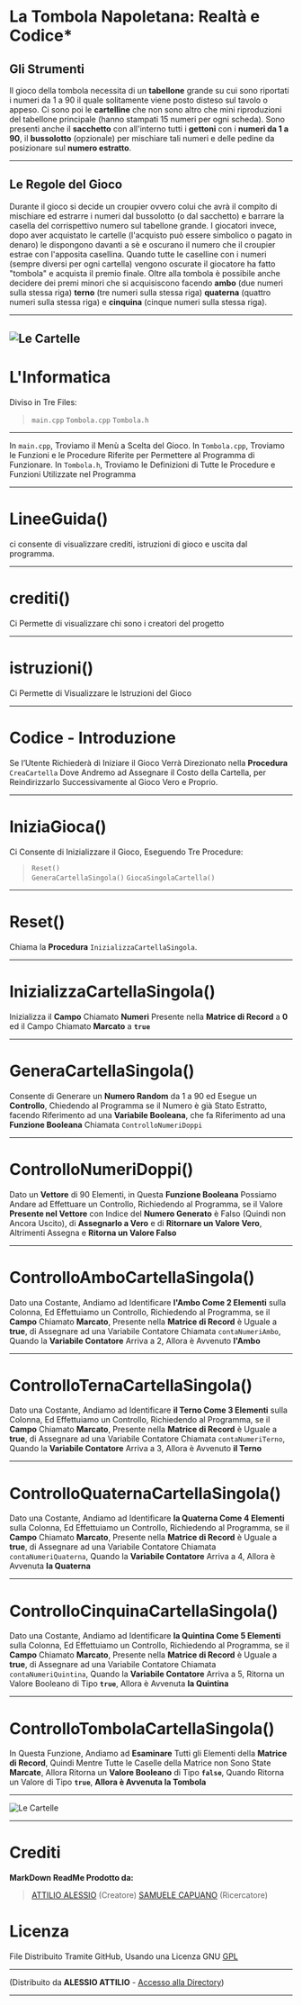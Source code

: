 ﻿

# La Tombola Napoletana: Realtà e Codice*
## Gli Strumenti
Il gioco della tombola necessita di un **tabellone** grande su cui sono riportati i numeri da 1 a 90 il quale solitamente viene posto disteso sul tavolo o appeso. Ci sono poi le **cartelline** che non sono altro che mini riproduzioni del tabellone principale (hanno stampati 15 numeri per ogni scheda). Sono presenti anche il **sacchetto** con all'interno tutti i **gettoni** con i **numeri da 1 a 90**, il **bussolotto** (opzionale) per mischiare tali numeri e delle pedine da posizionare sul **numero estratto**.

---

## Le Regole del Gioco
Durante il gioco si decide un croupier ovvero colui che avrà il compito di mischiare ed estrarre i numeri dal bussolotto (o dal sacchetto) e barrare la casella del corrispettivo numero sul tabellone grande. I giocatori invece, dopo aver acquistato le cartelle (l'acquisto può essere simbolico o pagato in denaro) le dispongono davanti a sè e oscurano il numero che il croupier estrae con l'apposita casellina. Quando tutte le caselline con i numeri (sempre diversi per ogni cartella) vengono oscurate il giocatore ha fatto "tombola" e acquista il premio finale. Oltre alla tombola è possibile anche decidere dei premi minori che si acquisiscono facendo **ambo** (due numeri sulla stessa riga) **terno** (tre numeri sulla stessa riga) **quaterna** (quattro numeri sulla stessa riga) e **cinquina** (cinque numeri sulla stessa riga).

  ---
 ![Le Cartelle](https://www.compratombolaonline.it/wp-content/uploads/2018/10/T1_15_A_WHITE-1.png)
---  
  # L'Informatica
Diviso in Tre Files: 
> `main.cpp`
> `Tombola.cpp`
> `Tombola.h`

---
 In `main.cpp`, Troviamo il Menù a Scelta del Gioco.
In   `Tombola.cpp`, Troviamo le Funzioni e le Procedure Riferite per Permettere al Programma di Funzionare.
In `Tombola.h`, Troviamo le Definizioni di Tutte le Procedure e Funzioni Utilizzate nel Programma

 ---
# LineeGuida()
 ci consente di visualizzare crediti, istruzioni di gioco e uscita dal programma.
 
 ---
# crediti() 
Ci Permette di visualizzare chi sono i creatori del progetto

---

# istruzioni() 
Ci Permette di Visualizzare le Istruzioni del Gioco

---
# Codice - Introduzione 
Se l’Utente Richiederà di Iniziare il Gioco Verrà Direzionato nella **Procedura** `CreaCartella` Dove Andremo ad Assegnare il Costo della Cartella, per Reindirizzarlo Successivamente al Gioco Vero e Proprio.

---
# IniziaGioca()
Ci Consente di Inizializzare il Gioco, Eseguendo Tre Procedure:

> `Reset()`  
> `GeneraCartellaSingola()`
> `GiocaSingolaCartella()`

---

# Reset()
Chiama la **Procedura** `InizializzaCartellaSingola`.

---

# InizializzaCartellaSingola()
Inizializza il **Campo** Chiamato **Numeri** Presente nella **Matrice di Record** a **0** ed il Campo Chiamato **Marcato** a **`true`** 

---

# GeneraCartellaSingola()
Consente di Generare un **Numero Random** da 1 a 90 ed Esegue un **Controllo**, Chiedendo al Programma se il Numero è già Stato Estratto, facendo Riferimento ad una **Variabile Booleana**, che fa Riferimento ad una **Funzione Booleana**  Chiamata `ControlloNumeriDoppi`

---

# ControlloNumeriDoppi()

Dato un **Vettore** di 90 Elementi, in Questa **Funzione Booleana** Possiamo  Andare ad Effettuare un Controllo, Richiedendo al Programma, se il Valore **Presente nel Vettore** con Indice del **Numero Generato** è Falso (Quindi non Ancora Uscito), di **Assegnarlo a Vero** e di **Ritornare un Valore Vero**, Altrimenti Assegna e **Ritorna un Valore Falso**

---

# ControlloAmboCartellaSingola() 
Dato una Costante, Andiamo ad Identificare **l'Ambo Come 2 Elementi** sulla Colonna, Ed Effettuiamo un Controllo, Richiedendo al Programma, se il **Campo** Chiamato **Marcato**, Presente nella **Matrice di Record** è Uguale a **true**, di Assegnare ad una Variabile Contatore Chiamata `contaNumeriAmbo`, Quando la **Variabile Contatore** Arriva a 2, Allora è Avvenuto **l'Ambo**

---

# ControlloTernaCartellaSingola()
 Dato una Costante, Andiamo ad Identificare **il Terno Come 3 Elementi** sulla Colonna, Ed Effettuiamo un Controllo, Richiedendo al Programma, se il **Campo** Chiamato **Marcato**, Presente nella **Matrice di Record** è Uguale a **true**, di Assegnare ad una Variabile Contatore Chiamata `contaNumeriTerno`, Quando la **Variabile Contatore** Arriva a 3, Allora è Avvenuto **il Terno**

---
# ControlloQuaternaCartellaSingola() 
Dato una Costante, Andiamo ad Identificare **la Quaterna Come 4 Elementi** sulla Colonna, Ed Effettuiamo un Controllo, Richiedendo al Programma, se il **Campo** Chiamato **Marcato**, Presente nella **Matrice di Record** è Uguale a **true**, di Assegnare ad una Variabile Contatore Chiamata `contaNumeriQuaterna`, Quando la **Variabile Contatore** Arriva a 4, Allora è Avvenuta **la Quaterna**

---
# ControlloCinquinaCartellaSingola() 
Dato una Costante, Andiamo ad Identificare **la Quintina Come 5 Elementi** sulla Colonna, Ed Effettuiamo un Controllo, Richiedendo al Programma, se il **Campo** Chiamato **Marcato**, Presente nella **Matrice di Record** è Uguale a **true**, di Assegnare ad una Variabile Contatore Chiamata `contaNumeriQuintina`, Quando la **Variabile Contatore** Arriva a 5, Ritorna un Valore Booleano di Tipo **`true`**, Allora è Avvenuta **la Quintina**

---
# ControlloTombolaCartellaSingola()
In Questa Funzione, Andiamo ad **Esaminare** Tutti gli Elementi della **Matrice di Record**, Quindi Mentre Tutte le Caselle della Matrice non Sono State **Marcate**, Allora Ritorna un **Valore Booleano** di Tipo **`false`**, Quando Ritorna un Valore di Tipo **`true`**, **Allora è Avvenuta la Tombola**

---
![Le Cartelle](https://wips.plug.it/cips/paginegialle.it/magazine/cms/2018/12/93519067_s-Cropped.jpg?w=744&h=418&a=c)

---

# Crediti
**MarkDown ReadMe Prodotto da:**
> [ATTILIO ALESSIO](mailto:alessio.attilio@itimedi.it) (Creatore)
> [SAMUELE CAPUANO](mailto:samuele.capuano@itimedi.it) (Ricercatore)
	
# Licenza
File Distribuito Tramite GitHub, Usando una Licenza GNU [GPL](https://github.com/AlessioAttilio/Tombola/blob/main/LICENSE) 

---
(Distribuito da **ALESSIO ATTILIO** - [Accesso alla Directory](https://github.com/AlessioAttilio/Tombola))

---

